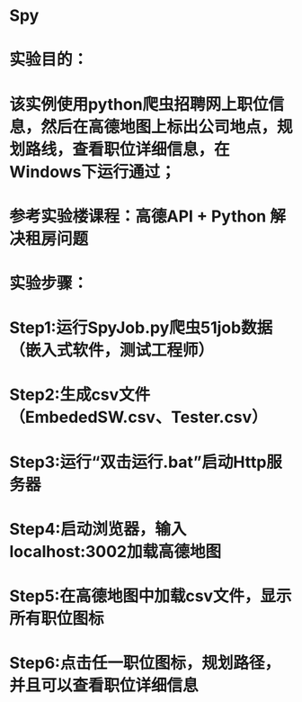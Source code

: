 # Spy
# 实验目的：
# 该实例使用python爬虫招聘网上职位信息，然后在高德地图上标出公司地点，规划路线，查看职位详细信息，在Windows下运行通过；
# 参考实验楼课程：高德API + Python 解决租房问题

# 实验步骤：
# Step1:运行SpyJob.py爬虫51job数据（嵌入式软件，测试工程师）
# Step2:生成csv文件（EmbededSW.csv、Tester.csv）
# Step3:运行“双击运行.bat”启动Http服务器
# Step4:启动浏览器，输入localhost:3002加载高德地图
# Step5:在高德地图中加载csv文件，显示所有职位图标
# Step6:点击任一职位图标，规划路径，并且可以查看职位详细信息